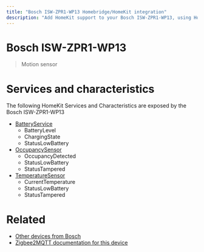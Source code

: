 ```yaml
---
title: "Bosch ISW-ZPR1-WP13 Homebridge/HomeKit integration"
description: "Add HomeKit support to your Bosch ISW-ZPR1-WP13, using Homebridge, Zigbee2MQTT and homebridge-z2m."
---
```

<!---
This file has been GENERATED using src/docgen/docgen.ts
DO NOT EDIT THIS FILE MANUALLY!
-->
# Bosch ISW-ZPR1-WP13
> Motion sensor


# Services and characteristics
The following HomeKit Services and Characteristics are exposed by
the Bosch ISW-ZPR1-WP13

* [BatteryService](../../battery.md)
  * BatteryLevel
  * ChargingState
  * StatusLowBattery
* [OccupancySensor](../../sensors.md)
  * OccupancyDetected
  * StatusLowBattery
  * StatusTampered
* [TemperatureSensor](../../sensors.md)
  * CurrentTemperature
  * StatusLowBattery
  * StatusTampered


# Related
* [Other devices from Bosch](../index.md#bosch)
* [Zigbee2MQTT documentation for this device](https://www.zigbee2mqtt.io/devices/ISW-ZPR1-WP13.html)